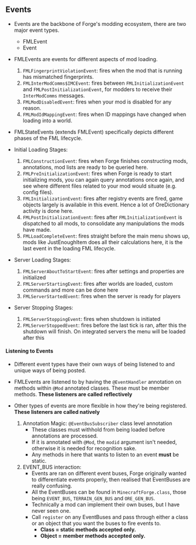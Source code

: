 ## Events
- Events are the backbone of Forge's modding ecosystem, there are two major event types.
	- FMLEvent
	- Event
	
- FMLEvents are events for different aspects of mod loading.
	1. `FMLFingerprintViolationEvent`: fires when the mod that is running has mismatched fingerprints.
	2. `FMLInterModComms$IMCEvent`: fires between `FMLInitializationEvent` and `FMLPostInitializationEvent`, for modders to receive their `InterModComms` messages.
	3. `FMLModDisabledEvent`: fires when your mod is disabled for any reason.
	4. `FMLModIdMappingEvent`: fires when ID mappings have changed when loading into a world.

- FMLStateEvents (extends FMLEvent) specifically depicts different phases of the FML lifecycle.

- Initial Loading Stages:
  1. `FMLConstructionEvent`: fires when Forge finishes constructing mods, annotations, mod lists are ready to be queried here.
  2. `FMLPreInitializationEvent`: fires when Forge is ready to start initializing mods, you can again query annotations once again, and see where different files related to your mod would situate (e.g. config files).
  3. `FMLInitializationEvent`: fires after registry events are fired, game objects largely is available in this event. Hence a lot of OreDictionary activity is done here.
  4. `FMLPostInitializationEvent`: fires after `FMLInitializationEvent` is dispatched to all mods, to consolidate any manipulations the mods have made.
  5. `FMLLoadCompleteEvent`: fires straight before the main menu shows up, mods like JustEnoughItem does all their calculations here, it is the last event in the loading FML lifecycle.

- Server Loading Stages:
  1. `FMLServerAboutToStartEvent`: fires after settings and properties are initialized
  2. `FMLServerStartingEvent`: fires after worlds are loaded, custom commands and more can be done here
  3. `FMLServerStartedEvent`: fires when the server is ready for players
  
- Server Stopping Stages:
  1. `FMLServerStoppingEvent`: fires when shutdown is initiated
  2. `FMLServerStoppedEvent`: fires before the last tick is ran, after this the shutdown will finish. On integrated servers the menu will be loaded after this
     

#### Listening to Events

- Different event types have their own ways of being listened to and unique ways of being posted.

- FMLEvents are listened to by having the `@EventHandler` annotation on methods within `@Mod` annotated classes. These must be member methods. **These listeners are called reflectively**
- Other types of events are more flexible in how they're being registered. **These listeners are called natively**
	1. Annotation Magic: `@EventBusSubscriber` class level annotation
		- These classes must withhold from being loaded before annotations are processed.
		- If it is annotated with `@Mod`, the `modid` argument isn't needed, otherwise it is needed for recognition sake.
		- Any methods in here that wants to listen to an event **must** be static.
	2. 	EVENT_BUS interaction:
		- Events are ran on different event buses, Forge originally wanted to differentiate events properly, then realised that EventBuses are really confusing.
		- All the EventBuses can be found in `MinecraftForge.class`, those being `EVENT_BUS`, `TERRAIN_GEN_BUS` and `ORE_GEN_BUS`.
		- Technically a mod can implement their own buses, but I have never seen one.
		- Call `register` on any EventBuses and pass through either a class or an object that you want the buses to fire events to. 
			- **Class = static methods accepted only.**
			- **Object = member methods accepted only.**
